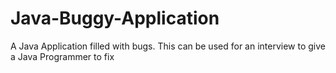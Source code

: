 Java-Buggy-Application
======================

A Java Application filled with bugs. This can be used for an interview to give a Java Programmer to fix
